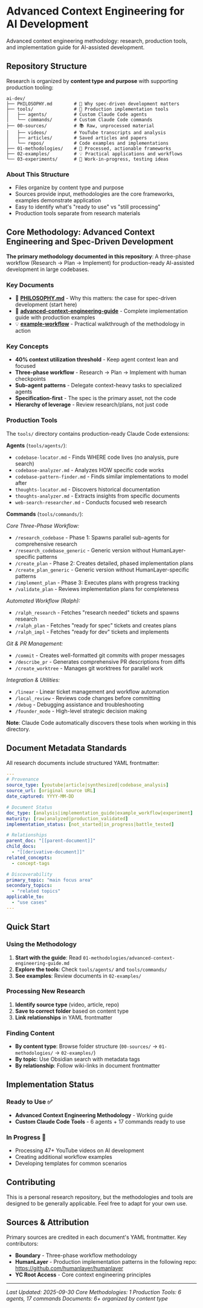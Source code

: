 # Advanced Context Engineering for AI Development

Advanced context engineering methodology: research, production tools, and implementation guide for AI-assisted development.

## Repository Structure

Research is organized by **content type and purpose** with supporting production tooling:

```
ai-dev/
├── PHILOSOPHY.md        # 🎯 Why spec-driven development matters
├── tools/               # 🔧 Production implementation tools
│   ├── agents/          # Custom Claude Code agents
│   └── commands/        # Custom Claude Code commands
├── 00-sources/          # 📚 Raw, unprocessed material
│   ├── videos/          # YouTube transcripts and analysis
│   ├── articles/        # Saved articles and papers
│   └── repos/           # Code examples and implementations
├── 01-methodologies/    # 📘 Processed, actionable frameworks
├── 02-examples/         # 💡 Practical applications and workflows
└── 03-experiments/      # 🧪 Work-in-progress, testing ideas
```

### About This Structure

- Files organize by content type and purpose
- Sources provide input, methodologies are the core frameworks, examples demonstrate application
- Easy to identify what's "ready to use" vs "still processing"
- Production tools separate from research materials

## Core Methodology: Advanced Context Engineering and Spec-Driven Development

**The primary methodology documented in this repository**: A three-phase workflow (Research → Plan → Implement) for production-ready AI-assisted development in large codebases.

### Key Documents

- 🎯 **[PHILOSOPHY.md](PHILOSOPHY.md)** - Why this matters: the case for spec-driven development (start here)
- 📘 **[advanced-context-engineering-guide](01-methodologies/advanced-context-engineering-guide.md)** - Complete implementation guide with production examples
- 💡 **[example-workflow](02-examples/example-workflow.md)** - Practical walkthrough of the methodology in action

### Key Concepts

- **40% context utilization threshold** - Keep agent context lean and focused
- **Three-phase workflow** - Research → Plan → Implement with human checkpoints
- **Sub-agent patterns** - Delegate context-heavy tasks to specialized agents
- **Specification-first** - The spec is the primary asset, not the code
- **Hierarchy of leverage** - Review research/plans, not just code

### Production Tools

The `tools/` directory contains production-ready Claude Code extensions:

**Agents** (`tools/agents/`):
- `codebase-locator.md` - Finds WHERE code lives (no analysis, pure search)
- `codebase-analyzer.md` - Analyzes HOW specific code works
- `codebase-pattern-finder.md` - Finds similar implementations to model after
- `thoughts-locator.md` - Discovers historical documentation
- `thoughts-analyzer.md` - Extracts insights from specific documents
- `web-search-researcher.md` - Conducts focused web research

**Commands** (`tools/commands/`):

*Core Three-Phase Workflow:*
- `/research_codebase` - Phase 1: Spawns parallel sub-agents for comprehensive research
- `/research_codebase_generic` - Generic version without HumanLayer-specific patterns
- `/create_plan` - Phase 2: Creates detailed, phased implementation plans
- `/create_plan_generic` - Generic version without HumanLayer-specific patterns
- `/implement_plan` - Phase 3: Executes plans with progress tracking
- `/validate_plan` - Reviews implementation plans for completeness

*Automated Workflow (Ralph):*
- `/ralph_research` - Fetches "research needed" tickets and spawns research
- `/ralph_plan` - Fetches "ready for spec" tickets and creates plans
- `/ralph_impl` - Fetches "ready for dev" tickets and implements

*Git & PR Management:*
- `/commit` - Creates well-formatted git commits with proper messages
- `/describe_pr` - Generates comprehensive PR descriptions from diffs
- `/create_worktree` - Manages git worktrees for parallel work

*Integration & Utilities:*
- `/linear` - Linear ticket management and workflow automation
- `/local_review` - Reviews code changes before committing
- `/debug` - Debugging assistance and troubleshooting
- `/founder_mode` - High-level strategic decision making

**Note**: Claude Code automatically discovers these tools when working in this directory.

## Document Metadata Standards

All research documents include structured YAML frontmatter:

```yaml
---
# Provenance
source_type: [youtube|article|synthesized|codebase_analysis]
source_url: [original source URL]
date_captured: YYYY-MM-DD

# Document Status
doc_type: [analysis|implementation_guide|example_workflow|experiment]
maturity: [raw|analyzed|production_validated]
implementation_status: [not_started|in_progress|battle_tested]

# Relationships
parent_doc: "[[parent-document]]"
child_docs:
  - "[[derivative-document]]"
related_concepts:
  - concept-tags

# Discoverability
primary_topic: "main focus area"
secondary_topics:
  - "related topics"
applicable_to:
  - "use cases"
---
```

## Quick Start

### Using the Methodology

1. **Start with the guide**: Read `01-methodologies/advanced-context-engineering-guide.md`
2. **Explore the tools**: Check `tools/agents/` and `tools/commands/`
3. **See examples**: Review documents in `02-examples/`

### Processing New Research

1. **Identify source type** (video, article, repo)
3. **Save to correct folder** based on content type
4. **Link relationships** in YAML frontmatter

### Finding Content

- **By content type**: Browse folder structure (`00-sources/` → `01-methodologies/` → `02-examples/`)
- **By topic**: Use Obsidian search with metadata tags
- **By relationship**: Follow wiki-links in document frontmatter

## Implementation Status

### Ready to Use ✅
- **Advanced Context Engineering Methodology** - Working guide
- **Custom Claude Code Tools** - 6 agents + 17 commands ready to use

### In Progress 🔄
- Processing 47+ YouTube videos on AI development
- Creating additional workflow examples
- Developing templates for common scenarios

## Contributing

This is a personal research repository, but the methodologies and tools are designed to be generally applicable. Feel free to adapt for your own use.

## Sources & Attribution

Primary sources are credited in each document's YAML frontmatter. Key contributors:
- **Boundary** - Three-phase workflow methodology
- **HumanLayer** - Production implementation patterns in the following repo: https://github.com/humanlayer/humanlayer
- **YC Root Access** - Core context engineering principles

---

*Last Updated: 2025-09-30*
*Core Methodologies: 1*
*Production Tools: 6 agents, 17 commands*
*Documents: 6+ organized by content type*
